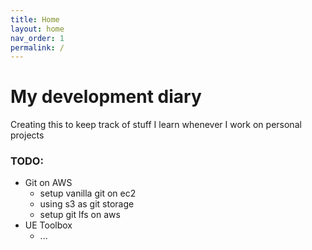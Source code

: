 ```yaml
---
title: Home
layout: home
nav_order: 1
permalink: /
---
```


# My development diary

Creating this to keep track of stuff I learn whenever I work on personal projects

### TODO:
- Git on AWS
  - setup vanilla git on ec2
  - using s3 as git storage
  - setup git lfs on aws
- UE Toolbox
  - ...